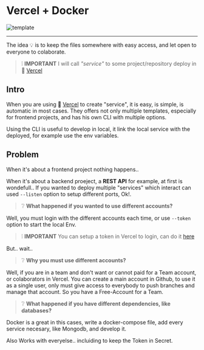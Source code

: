 # Vercel + Docker

![template](https://user-images.githubusercontent.com/39351850/139603463-31eba860-db3f-48cd-b9f6-918dc95d13ae.png)

---

The idea 💡 is to keep the files somewhere with easy access, and let open to everyone to colaborate.

> ❕ **IMPORTANT** I will call _"service"_ to some project/repository deploy in 🔼 [Vercel](https://vercel.com)

## Intro

When you are using 🔼 [Vercel](https://vercel.com) to create "service", it is easy, is simple, is automatic in most cases. They offers not only multiple templates, especially for frontend projects, and has his own CLI with multiple options.

Using the CLI is useful to develop in local, it link the local service with the deployed, for example use the env variables.

## Problem

When it's about a frontend project nothing happens..

When it's about a backend proeject, a **REST API** for example, at first is wondefull.. If you wanted to deploy multiple "services" which interact can used `--listen` option to setup different ports, Ok!.

> ❔ **What happened if you wanted to use different accounts?**

Well, you must login with the different accounts each time, or use `--token` option to start the local Env.

> ❕ **IMPORTANT** You can setup a token in Vercel to login, can do it [here](https://vercel.com/account/tokens)

But.. wait..

> ❔ **Why you must use different accounts?**

Well, if you are in a team and don't want or cannot paid for a Team account, or colaborators in Vercel. You can create a main account in Github, to use it as a single user, only must give access to everybody to push branches and manage that account. So you have a Free-Account for a Team.

> ❔ **What happened if you have different dependencies, like databases?**

Docker is a great in this cases, write a docker-compose file, add every service necesary, like Mongodb, and develop it.

Also Works with everyelse.. incluiding to keep the Token in Secret.

